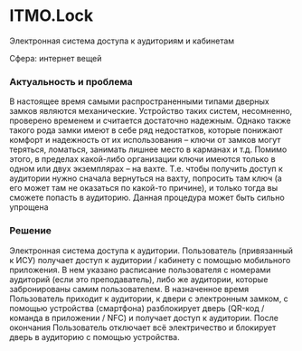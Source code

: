 # ITMO.Lock

Электронная система доступа к аудиториям и кабинетам

Сфера: интернет вещей

### Актуальность и проблема
В настоящее время самыми распространенными типами дверных замков являются механические. Устройство таких систем, несомненно, проверено временем и считается достаточно надежным. Однако также такого рода замки имеют в себе ряд недостатков, которые понижают комфорт и надежность от их использования – ключи от замков могут теряться, ломаться, занимать лишнее место в карманах и т.д. Помимо этого, в пределах какой-либо организации ключи имеются только в одном или двух экземплярах – на вахте. Т.е. чтобы получить доступ к аудитории нужно сначала вернуться на вахту, попросить там ключ (а его может там не оказаться по какой-то причине), и только тогда вы сможете попасть в аудиторию. Данная процедура может быть сильно упрощена

### Решение
Электронная система доступа к аудитории. Пользователь (привязанный к ИСУ) получает доступ к аудитории / кабинету с помощью мобильного приложения. В нем указано расписание пользователя с номерами аудиторий (если это преподаватель), либо же аудитории, которые забронированы самим пользователем. В назначенное время Пользователь приходит к аудитории, к двери с электронным замком, с помощью устройства (смартфона) разблокирует дверь (QR-код / команда в приложении / NFC) и получает доступ к аудитории. После окончания Пользователь отключает всё электричество и блокирует дверь в аудиторию с помощью устройства.
